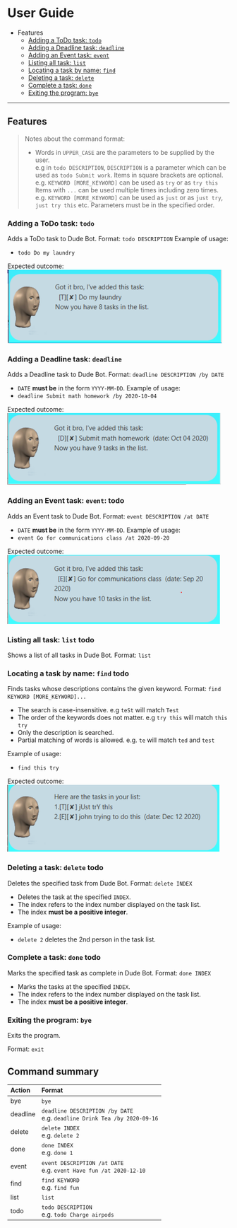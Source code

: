 # User Guide
* Features
    * [Adding a ToDo task: `todo`](#todo)
    * [Adding a Deadline task: `deadline`](#deadline)
    * [Adding an Event task: `event`](#event)
    * [Listing all task: `list`](#list)
    * [Locating a task by name: `find`](#find)
    * [Deleting a task: `delete`](#delete)
    * [Complete a task: `done`](#done)
    * [Exiting the program: `bye`](#bye)

---
## Features 

> Notes about the command format:
> * Words in `UPPER_CASE` are the parameters to be supplied by the user.  
> e.g in `todo DESCRIPTION`, `DESCRIPTION` is a parameter which can be used as `todo Submit work`.
> Items in square brackets are optional.  
> e.g. `KEYWORD [MORE_KEYWORD]` can be used as `try` or as `try this`
> Items with `...` can be used multiple times including zero times.  
> e.g. `KEYWORD [MORE_KEYWORD]` can be used as `just` or as `just try`, `just try this` etc.
> Parameters must be in the specified order.

### Adding a ToDo task: `todo` <a name="todo"></a>
Adds a ToDo task to Dude Bot.
Format: `todo DESCRIPTION`
Example of usage: 
* `todo Do my laundry`

Expected outcome:  
![todo outcome](rss\todo.png "todo")


### Adding a Deadline task: `deadline` <a name="deadline"></a>
Adds a Deadline task to Dude Bot.
Format: `deadline DESCRIPTION /by DATE`
* `DATE` **must be** in the form `YYYY-MM-DD`.
Example of usage: 
* `deadline Submit math homework /by 2020-10-04`

Expected outcome:  
![deadline outcome](rss\deadline.png "deadline")

### Adding an Event task: `event`: todo <a name="event"></a>
Adds an Event task to Dude Bot.
Format: `event DESCRIPTION /at DATE`
* `DATE` **must be** in the form `YYYY-MM-DD`.
Example of usage: 
* `event Go for communications class /at 2020-09-20`

Expected outcome:  
![event outcome](rss\event.png "event")

### Listing all task: `list` todo <a name="list"></a>
Shows a list of all tasks in Dude Bot.
Format: `list`

### Locating a task by name: `find` todo <a name="find"></a>
Finds tasks whose descriptions contains the given keyword.
Format: `find KEYWORD [MORE_KEYWORD]...`
* The search is case-insensitive. e.g `teSt` will match `Test`
* The order of the keywords does not matter. e.g `try this` will match `this try`
* Only the description is searched.
* Partial matching of words is allowed. e.g. `te` will match `ted` and `test`

Example of usage: 
* `find this try`

Expected outcome:  
![find outcome](rss\find.png "find")

### Deleting a task: `delete` todo <a name="delete"></a>
Deletes the specified task from Dude Bot.
Format: `delete INDEX`
* Deletes the task at the specified `INDEX`.
* The index refers to the index number displayed on the task list.
* The index **must be a positive integer**.

Example of usage: 
* `delete 2` deletes the 2nd person in the task list.

### Complete a task: `done` todo <a name="done"></a>
Marks the specified task as complete in Dude Bot.
Format: `done INDEX`
* Marks the tasks at the specified `INDEX`.
* The index refers to the index number displayed on the task list.
* The index **must be a positive integer**.

### Exiting the program: `bye` <a name="bye"></a>
Exits the program.

Format: `exit`

## Command summary
| Action | Format |
| :----- | :----- |
| bye | `bye` 
| deadline | `deadline DESCRIPTION /by DATE` <br/> e.g. `deadline Drink Tea /by 2020-09-16`
| delete | `delete INDEX` <br/> e.g. `delete 2`
| done | `done INDEX` <br/> e.g. `done 1` 
event | `event DESCRIPTION /at DATE` <br/> e.g. `event Have fun /at 2020-12-10`
find | `find KEYWORD` <br/> e.g. `find fun`
list | `list`
todo | `todo DESCRIPTION` <br/> e.g. `todo Charge airpods`
